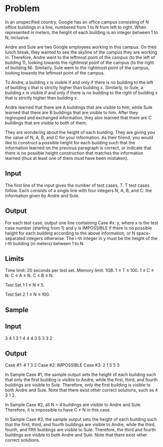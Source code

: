 # Problem
In an unspecified country, Google has an office campus consisting of N office buildings in a line, numbered from 1 to N from left to right. When represented in meters, the height of each building is an integer between 1 to N, inclusive.

Andre and Sule are two Google employees working in this campus. On their lunch break, they wanted to see the skyline of the campus they are working in. Therefore, Andre went to the leftmost point of the campus (to the left of building 1), looking towards the rightmost point of the campus (to the right of building N). Similarly, Sule went to the rightmost point of the campus, looking towards the leftmost point of the campus.

To Andre, a building x is visible if and only if there is no building to the left of building x that is strictly higher than building x. Similarly, to Sule, a building x is visible if and only if there is no building to the right of building x that is strictly higher than building x.

Andre learned that there are A buildings that are visible to him, while Sule learned that there are B buildings that are visible to him. After they regrouped and exchanged information, they also learned that there are C buildings that are visible to both of them.

They are wondering about the height of each building. They are giving you the value of N, A, B, and C for your information. As their friend, you would like to construct a possible height for each building such that the information learned on the previous paragraph is correct, or indicate that there is no possible height construction that matches the information learned (thus at least one of them must have been mistaken).

## Input
The first line of the input gives the number of test cases, T. T test cases follow. Each consists of a single line with four integers N, A, B, and C: the information given by Andre and Sule.

## Output
For each test case, output one line containing Case #x: y, where x is the test case number (starting from 1) and y is IMPOSSIBLE if there is no possible height for each building according to the above information, or N space-separated integers otherwise. The i-th integer in y must be the height of the i-th building (in meters) between 1 to N.

## Limits
Time limit: 20 seconds per test set.
Memory limit: 1GB.
1 ≤ T ≤ 100.
1 ≤ C ≤ N.
C ≤ A ≤ N.
C ≤ B ≤ N.

Test Set 1
1 ≤ N ≤ 5.

Test Set 2
1 ≤ N ≤ 100.

## Sample

## Input
 	 
3
4 1 3 1
4 4 4 3
5 3 3 2

## Output

Case #1: 4 1 3 2
Case #2: IMPOSSIBLE
Case #3: 2 1 5 5 3

  
In Sample Case #1, the sample output sets the height of each building such that only the first building is visible to Andre, while the first, third, and fourth buildings are visible to Sule. Therefore, only the first building is visible to both Andre and Sule. Note that there exist other correct solutions, such as 4 3 1 2.

In Sample Case #2, all N = 4 buildings are visible to Andre and Sule. Therefore, it is impossible to have C ≠ N in this case.

In Sample Case #3, the sample output sets the height of each building such that the first, third, and fourth buildings are visible to Andre, while the third, fourth, and fifth buildings are visible to Sule. Therefore, the third and fourth buildings are visible to both Andre and Sule. Note that there exist other correct solutions.